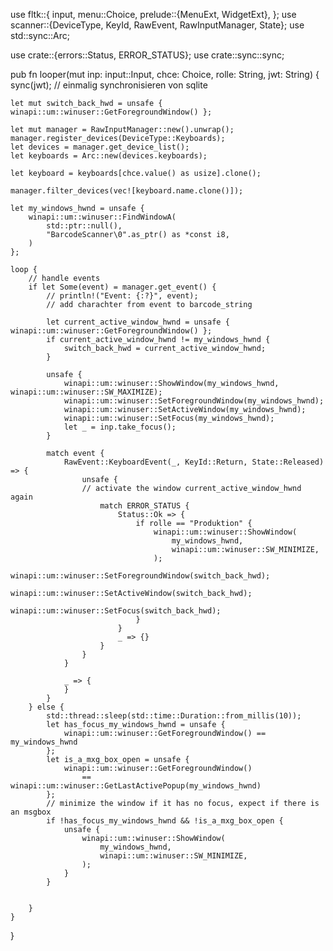 use fltk::{
    input,
    menu::Choice,
    prelude::{MenuExt, WidgetExt},
};
use scanner::{DeviceType, KeyId, RawEvent, RawInputManager, State};
use std::sync::Arc;

use crate::{errors::Status, ERROR_STATUS};
use crate::sync::sync;

pub fn looper(mut inp: input::Input, chce: Choice, rolle: String, jwt: String) {
    sync(jwt); // einmalig synchronisieren von sqlite

    let mut switch_back_hwd = unsafe { winapi::um::winuser::GetForegroundWindow() };

    let mut manager = RawInputManager::new().unwrap();
    manager.register_devices(DeviceType::Keyboards);
    let devices = manager.get_device_list();
    let keyboards = Arc::new(devices.keyboards);

    let keyboard = keyboards[chce.value() as usize].clone();

    manager.filter_devices(vec![keyboard.name.clone()]);

    let my_windows_hwnd = unsafe {
        winapi::um::winuser::FindWindowA(
            std::ptr::null(),
            "BarcodeScanner\0".as_ptr() as *const i8,
        )
    };

    loop {
        // handle events
        if let Some(event) = manager.get_event() {
            // println!("Event: {:?}", event);
            // add charachter from event to barcode_string

            let current_active_window_hwnd = unsafe { winapi::um::winuser::GetForegroundWindow() };
            if current_active_window_hwnd != my_windows_hwnd {
                switch_back_hwd = current_active_window_hwnd;
            }

            unsafe {
                winapi::um::winuser::ShowWindow(my_windows_hwnd, winapi::um::winuser::SW_MAXIMIZE);
                winapi::um::winuser::SetForegroundWindow(my_windows_hwnd);
                winapi::um::winuser::SetActiveWindow(my_windows_hwnd);
                winapi::um::winuser::SetFocus(my_windows_hwnd);
                let _ = inp.take_focus();
            }

            match event {
                RawEvent::KeyboardEvent(_, KeyId::Return, State::Released) => {
                    unsafe {
                    // activate the window current_active_window_hwnd again
                        match ERROR_STATUS {
                            Status::Ok => {
                                if rolle == "Produktion" {
                                    winapi::um::winuser::ShowWindow(
                                        my_windows_hwnd,
                                        winapi::um::winuser::SW_MINIMIZE,
                                    );
                                    winapi::um::winuser::SetForegroundWindow(switch_back_hwd);
                                    winapi::um::winuser::SetActiveWindow(switch_back_hwd);
                                    winapi::um::winuser::SetFocus(switch_back_hwd);
                                }
                            }
                            _ => {}
                        }
                    }
                }

                _ => {
                }
            }
        } else {
            std::thread::sleep(std::time::Duration::from_millis(10));
            let has_focus_my_windows_hwnd = unsafe {
                winapi::um::winuser::GetForegroundWindow() == my_windows_hwnd
            };
            let is_a_mxg_box_open = unsafe {
                winapi::um::winuser::GetForegroundWindow()
                    == winapi::um::winuser::GetLastActivePopup(my_windows_hwnd)
            };
            // minimize the window if it has no focus, expect if there is an msgbox
            if !has_focus_my_windows_hwnd && !is_a_mxg_box_open {
                unsafe {
                    winapi::um::winuser::ShowWindow(
                        my_windows_hwnd,
                        winapi::um::winuser::SW_MINIMIZE,
                    );
                }
            }


        }
    }
}
